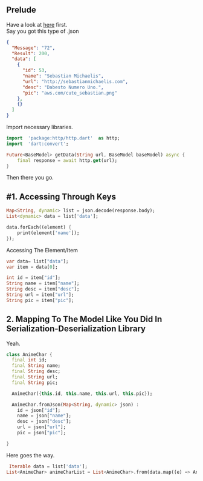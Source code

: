 ## Prelude

Have a look at [here](https://flutter.dev/docs/development/data-and-backend/json) first.  
Say you got this type of .json

```json
{
  "Message": "72",
  "Result": 200,
  "data": [
    {
      "id": 53,
      "name": "Sebastian Michaelis",
      "url": "http://sebastianmichaelis.com",
      "desc": "Dabesto Numero Uno.",
      "pic": "aws.com/cute_sebastian.png"
    },
    {}
  ]
}
```

Import necessary libraries.

```dart
import  'package:http/http.dart'  as http;
import  'dart:convert';

Future<BaseModel> getData(String url, BaseModel baseModel) async {
    final response = await http.get(url);
}
```

Then there you go.

## #1. Accessing Through Keys

```dart
Map<String, dynamic> list = json.decode(response.body);
List<dynamic> data = list['data'];

data.forEach((element) {
    print(element['name']);
});
```

Accessing The Element/Item

```dart
var data= list["data"];
var item = data[0];

int id = item["id"];
String name = item["name"];
String desc = item["desc"];
String url = item["url"];
String pic = item["pic"];
```

## 2. Mapping To The Model Like You Did In Serialization-Deserialization Library

Yeah.

```dart
class AnimeChar {
  final int id;
  final String name;
  final String desc;
  final String url;
  final String pic;

  AnimeChar({this.id, this.name, this.url, this.pic});

  AnimeChar.fromJson(Map<String, dynamic> json) :
    id = json["id"];
    name = json["name"];
    desc = json["desc"];
    url = json["url"];
    pic = json["pic"];

}

```

Here goes the way.

```.dart
 Iterable data = list['data'];
List<AnimeChar> animeCharList = List<AnimeChar>.from(data.map((e) => AnimeChar.json(e)));

```
